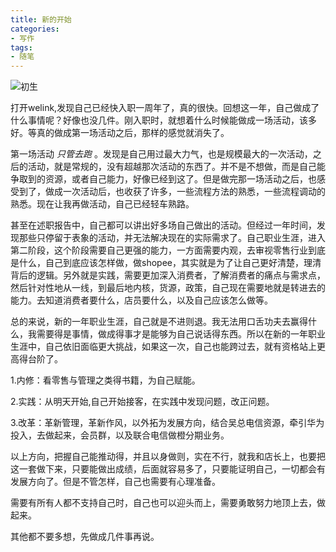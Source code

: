 ```yaml
---
title: 新的开始
categories:
- 写作
tags: 
- 随笔
---
```

![初生](https://imgs.zhubai.love/2cb7cd34a2654a5a957ccd44006f1ff6.jpg)

打开welink,发现自己已经快入职一周年了，真的很快。回想这一年，自己做成了什么事情呢？好像也没几件。刚入职时，就想着什么时候能做成一场活动，该多好。等真的做成第一场活动之后，那样的感觉就消失了。

第一场活动 *只管去跑* 。发现是自己用过最大力气，也是规模最大的一次活动，之后的活动，就是常规的，没有超越那次活动的东西了。并不是不想做，而是自己能争取到的资源，或者自己能力，好像已经到这了。但是做完那一场活动之后，也感受到了，做成一次活动后，也收获了许多，一些流程方法的熟悉，一些流程调动的熟悉。现在让我再做活动，自己已经轻车熟路。

甚至在述职报告中，自己都可以讲出好多场自己做出的活动。但经过一年时间，发现那些只停留于表象的活动，并无法解决现在的实际需求了。自己职业生涯，进入第二阶段，这个阶段需要自己更强的能力，一方面需要内观，去审视零售行业到底是什么，自己到底应该怎样做，做shopee，其实就是为了让自己更好清楚，理清背后的逻辑。另外就是实践，需要更加深入消费者，了解消费者的痛点与需求点，然后针对性地从一线，到最后地内核，货源，政策，自己现在需要地就是转进去的能力。去知道消费者要什么，店员要什么，以及自己应该怎么做等。

总的来说，新的一年职业生涯，自己就是不进则退。我无法用口舌功夫去赢得什么，我需要得是事情，做成得事才是能够为自己说话得东西。所以在新的一年职业生涯中，自己依旧面临更大挑战，如果这一次，自己也能跨过去，就有资格站上更高得台阶了。

1.内修：看零售与管理之类得书籍，为自己赋能。

2.实践：从明天开始,自己开始接客，在实践中发现问题，改正问题。

3.改革：革新管理，革新作风，以外拓为发展方向，结合吴总电信资源，牵引华为投入，去做起来，会员群，以及联合电信做橙分期业务。

以上方向，把握自己能推动得，并且以身做则，实在不行，就我和店长上，也要把这一套做下来，只要能做出成绩，后面就容易多了，只要能证明自己，一切都会有发展方向了。但是不管怎样，自己也需要有心理准备。

需要有所有人都不支持自己时，自己也可以迎头而上，需要勇敢努力地顶上去，做起来。

其他都不要多想，先做成几件事再说。
